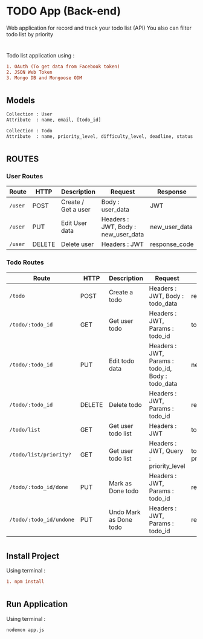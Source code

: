 # TODO App (Back-end)

Web application for record and track your todo list (API)
You also can filter todo list by priority

#
#

Todo list application using : 
```diff
1. OAuth (To get data from Facebook token)
2. JSON Web Token
3. Mongo DB and Mongoose ODM 
```

#
#

## Models

```diff
Collection : User 
Attribute  : name, email, [todo_id]

Collection : Todo 
Attribute  : name, priority_level, difficulty_level, deadline, status
```

#
#

## ROUTES

### User Routes
| Route | HTTP | Description | Request | Response |
|-------|------|-------------|---------|----------|
|`/user` | POST | Create / Get a user | Body : user_data | JWT |
|`/user` | PUT | Edit User data | Headers : JWT, Body : new_user_data | new_user_data |
|`/user` | DELETE | Delete user | Headers : JWT | response_code |

### Todo Routes
| Route | HTTP | Description | Request | Response |
|-------|------|-------------|---------|----------|
|`/todo` | POST | Create a todo | Headers : JWT, Body : todo_data | response_code |
|`/todo/:todo_id` | GET | Get user todo | Headers : JWT, Params : todo_id | todo_data |
|`/todo/:todo_id` | PUT | Edit todo data | Headers : JWT, Params : todo_id, Body : todo_data | new_todo_data |
|`/todo/:todo_id` | DELETE | Delete todo | Headers : JWT, Params : todo_id | response_code |
|`/todo/list` | GET | Get user todo list | Headers : JWT | todo_list |
|`/todo/list/priority?` | GET | Get user todo list | Headers : JWT, Query : priority_level  | todo_list (by priority) |
|`/todo/:todo_id/done` | PUT | Mark as Done todo | Headers : JWT, Params : todo_id | response_code |
|`/todo/:todo_id/undone` | PUT | Undo Mark as Done todo | Headers : JWT, Params : todo_id | response_code |

# 

## Install Project
Using terminal :
```diff
1. npm install
```

# 

## Run Application
Using terminal :
```diff
nodemon app.js
```